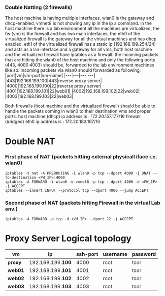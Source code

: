 ### Double Natting (2 firewalls)
The host machine is having multiple interfaces, wlan0 is the gateway and dhcp-enabled, vmnet8 is not showing any ip in the ip a command.
in the host machine there is a lab environment all the machines are virtualized, the fw (vm) is the firewall and has two main interfaces,
the eth0 of the virtualized firewall is the gateway for all the virtual machines and has dhcp enabled.
eth1 of the virtualized firewall has a static ip (192.168.199.254/24) and acts as a lan interface and a gateway for all vms,
both host machine and the virtualized firewall have iptables as a firewall.
the incoming packets that are hitting the wlan0 of the host machine and only the following ports (443, 4000:4003) should be,
forwarded to the lab environment machines like so:
incoming packets via wlan0 should forwarded as following:
|port|vm|vm-port|vm-name|
|---|---|---|---|
|443|192.168.199.100|443|reverse proxy server|
|4000|192.168.199.100|22|reverse proxy server|
|4001|192.168.199.101|22|web01|
|4002|192.168.199.102|22|web02|
|4003|192.168.199.103|22|web03|

Both firewalls (host machine and the virtualized firewall) should be able to 
handle the packets coming in wlan0 to their destination vms and proper ports.
host machine (dhcp) ip address is : 172.20.157.177/16
firewall (bridged) eth0 ip address is : 172.20.183.107/16
# Double NAT
### First phase of NAT (packets hitting external physicall iface i.e. wlan0)
```
iptables -t nat -A PREROUTING -i wlan0 -p tcp --dport 4000 -j DNAT --to-destination <FW_IP>:4000
iptables -A FORWARD -i wlan0 -o vmnet8 -p tcp --dport 4000 -d <FW_IP> -j ACCEPT
iptables --insert INPUT --protocol tcp --dport 4000 --jump ACCEPT
```
### Second phase of NAT (packets hitting Firewall in the virtual Lab env.)
```
iptables -A FORWARD -p tcp -d <VM_IP> --dport 22 -j ACCEPT
```
# Proxy Server Logical topology
|vm|ip|ssh-port|username|password|
|---|---|---|---|---|
|**proxy**|192.168.199.**100**|4000|root|toor|
|**web01**|192.168.199.**101**|4001|root|toor|
|**web02**|192.168.199.**102**|4002|root|toor|
|**web03**|192.168.199.**103**|4003|root|toor|
